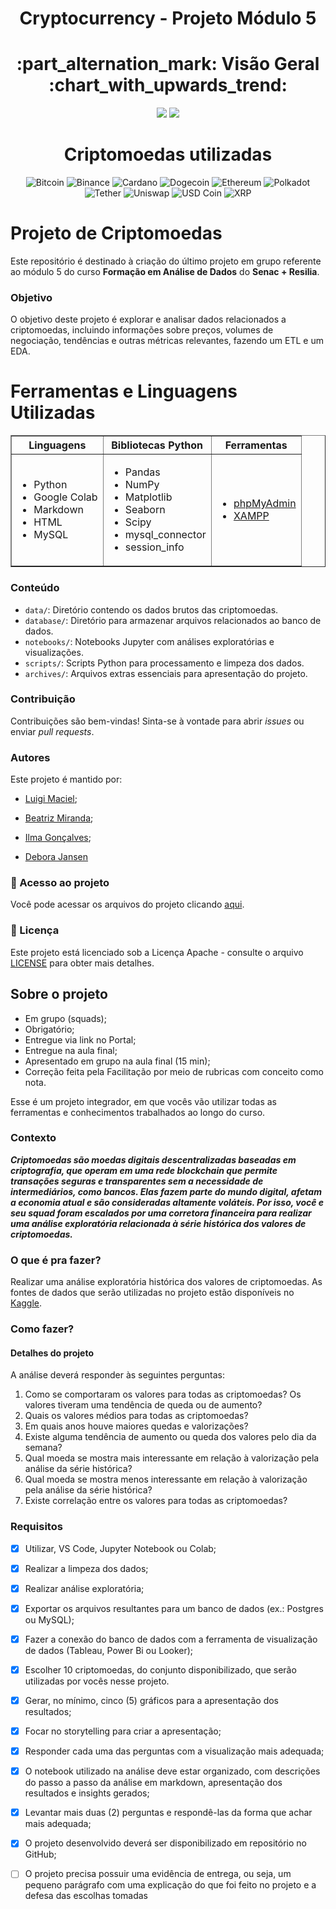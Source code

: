 <h1 align="center"> Cryptocurrency - Projeto Módulo 5 </h1>


<h1 align="center"> :part_alternation_mark: Visão Geral :chart_with_upwards_trend: </h1>

<p align="center">
<img src="https://img.shields.io/static/v1?label=License&message=Apache&color=green&style=for-the-badge"/>
<img src="http://img.shields.io/static/v1?label=STATUS&message=CONCLUIDO&color=GREEN&style=for-the-badge"/>
</p>
<h1 align="center"> Criptomoedas utilizadas </h1>

<p align="center">
  <img src="https://img.shields.io/badge/Bitcoin-000?style=for-the-badge&logo=bitcoin&logoColor=white" alt="Bitcoin">
  <img src="https://img.shields.io/badge/Binance-FCD535?style=for-the-badge&logo=binance&logoColor=white" alt="Binance">
  <img src="https://img.shields.io/badge/Cardano-ADA?style=for-the-badge&logo=cardano&logoColor=white" alt="Cardano">
  <img src="https://img.shields.io/badge/Dogecoin-B59A30?style=for-the-badge&logo=dogecoin&logoColor=white" alt="Dogecoin">
  <img src="https://img.shields.io/badge/Ethereum-3C3C3D?style=for-the-badge&logo=ethereum&logoColor=white" alt="Ethereum">
  <img src="https://img.shields.io/badge/Polkadot-E6007A?style=for-the-badge&logo=polkadot&logoColor=white" alt="Polkadot">
  <img src="https://img.shields.io/badge/Tether-168363?style=for-the-badge&logo=tether&logoColor=white" alt="Tether">
  <img src="https://img.shields.io/badge/Uniswap-000?style=for-the-badge&logo=uniswap&logoColor=white" alt="Uniswap">
  <img src="https://img.shields.io/badge/USD Coin-2775CA?style=for-the-badge&logo=usdc&logoColor=white" alt="USD Coin">
  <img src="https://img.shields.io/badge/XRP-000?style=for-the-badge&logo=xrp&logoColor=white" alt="XRP">
</p>

# Projeto de Criptomoedas

Este repositório é destinado à criação do último projeto em grupo referente ao módulo 5 do curso **Formação em Análise de Dados** do **Senac + Resilia**.

### Objetivo

O objetivo deste projeto é explorar e analisar dados relacionados a criptomoedas, incluindo informações sobre preços, volumes de negociação, tendências e outras métricas relevantes, fazendo um ETL e um EDA.

<!DOCTYPE html>
<html>
<body>
    <h1>Ferramentas e Linguagens Utilizadas</h1>
    <table border="1">
        <tr>
            <th>Linguagens</th>
            <th>Bibliotecas Python</th>
            <th>Ferramentas</th>
        </tr>
        <tr>
            <td>
                <ul>
                    <li>Python</li>
                    <li>Google Colab</li>
                    <li>Markdown</li>
                    <li>HTML</li>
                    <li>MySQL</li>
                </ul>
            </td>
            <td>
                <ul>
                    <li>Pandas</li>
                    <li>NumPy</li>
                    <li>Matplotlib</li>
                    <li>Seaborn</li>
                    <li>Scipy</li>
                    <li>mysql_connector</li>
                    <li>session_info</li>
                </ul>
            </td>
            <td>
                <ul>
                    <li><a href="http://localhost/phpmyadmin" target="_blank">phpMyAdmin</a></li>
                    <li><a href="http://localhost" target="_blank">XAMPP</a></li>
                </ul>
            </td>
        </tr>
    </table>
</body>
</html>



### Conteúdo

- `data/`: Diretório contendo os dados brutos das criptomoedas.
- `database/`: Diretório para armazenar arquivos relacionados ao banco de dados.
- `notebooks/`: Notebooks Jupyter com análises exploratórias e visualizações.
- `scripts/`: Scripts Python para processamento e limpeza dos dados.
- `archives/`: Arquivos extras essenciais para apresentação do projeto.

### Contribuição

Contribuições são bem-vindas! Sinta-se à vontade para abrir *issues* ou enviar *pull requests*.

### Autores

Este projeto é mantido por:

- [Luigi Maciel](https://github.com/LuigiPereira1709);

- [Beatriz Miranda](https://github.com/lastfirefly%29);

- [Ilma Gonçalves](https://github.com/estrela1921);

- [Debora Jansen](https://github.com/DeboraJansen95)



### 📁 Acesso ao projeto
Você pode acessar os arquivos do projeto clicando [aqui](https://github.com/lastfirefly/Cryptocurrency).

### 📃 Licença

Este projeto está licenciado sob a Licença Apache - consulte o arquivo [LICENSE](LICENSE) para obter mais detalhes.



## Sobre o projeto
- Em grupo (squads);
- Obrigatório;
- Entregue via link no Portal;
- Entregue na aula final;
- Apresentado em grupo na aula final (15 min);
- Correção feita pela Facilitação por meio de rubricas com conceito como nota.


Esse é um projeto integrador, em que vocês vão utilizar todas as ferramentas e conhecimentos trabalhados ao longo do curso.  

### Contexto

***Criptomoedas são moedas digitais descentralizadas baseadas em criptografia, que 
operam em uma rede blockchain que permite transações seguras e transparentes 
sem a necessidade de intermediários, como bancos. Elas fazem parte do mundo 
digital, afetam a economia atual e são consideradas altamente voláteis.
Por isso, você e seu squad foram escalados por uma corretora financeira para 
realizar uma análise exploratória relacionada à série histórica dos valores de
criptomoedas.***

### O que é pra fazer?

Realizar uma análise exploratória histórica dos valores de
criptomoedas.
As fontes de dados que serão utilizadas no projeto estão 
disponíveis no [Kaggle](https://www.kaggle.com/datasets/sudalairajkumar/cryptocurrencypricehistory/data?select=coin_Aave.csv). 

### Como fazer? 

#### Detalhes do projeto
A análise deverá responder às seguintes perguntas:
1. Como se comportaram os valores para todas as criptomoedas? Os valores tiveram uma 
tendência de queda ou de aumento?
2. Quais os valores médios para todas as criptomoedas?
3. Em quais anos houve maiores quedas e valorizações?
4. Existe alguma tendência de aumento ou queda dos valores pelo dia da semana?
5. Qual moeda se mostra mais interessante em relação à valorização pela análise da série 
histórica?
6. Qual moeda se mostra menos interessante em relação à valorização pela análise da série 
histórica?
7. Existe correlação entre os valores para todas as criptomoedas?

### Requisitos
- [x] Utilizar, VS Code, Jupyter Notebook ou Colab;

- [x] Realizar a limpeza dos dados;

- [x] Realizar análise exploratória;

- [x] Exportar os arquivos resultantes para um banco de dados (ex.: Postgres ou MySQL);

- [x] Fazer a conexão do banco de dados com a ferramenta de visualização de dados (Tableau, Power Bi ou Looker);

- [x] Escolher 10 criptomoedas, do conjunto disponibilizado, que serão utilizadas por vocês nesse projeto.

- [x] Gerar, no mínimo, cinco (5) gráficos para a apresentação dos resultados;

- [x] Focar no storytelling para criar a apresentação;

- [x] Responder cada uma das perguntas com a visualização mais adequada;

- [x] O notebook utilizado na análise deve estar organizado, com descrições do passo a passo da análise em markdown, apresentação dos resultados e insights gerados;

- [x] Levantar mais duas (2) perguntas e respondê-las da forma que achar mais adequada;
      
- [x] O projeto desenvolvido deverá ser disponibilizado em repositório no GitHub;
      
- [ ] O projeto precisa possuir uma evidência de entrega, ou seja, um pequeno parágrafo com uma explicação do que foi feito no projeto e a defesa das escolhas tomadas
